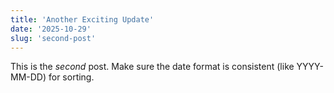 ```yaml
---
title: 'Another Exciting Update'
date: '2025-10-29'
slug: 'second-post'
---
```


This is the *second* post. Make sure the date format is consistent (like YYYY-MM-DD) for sorting.